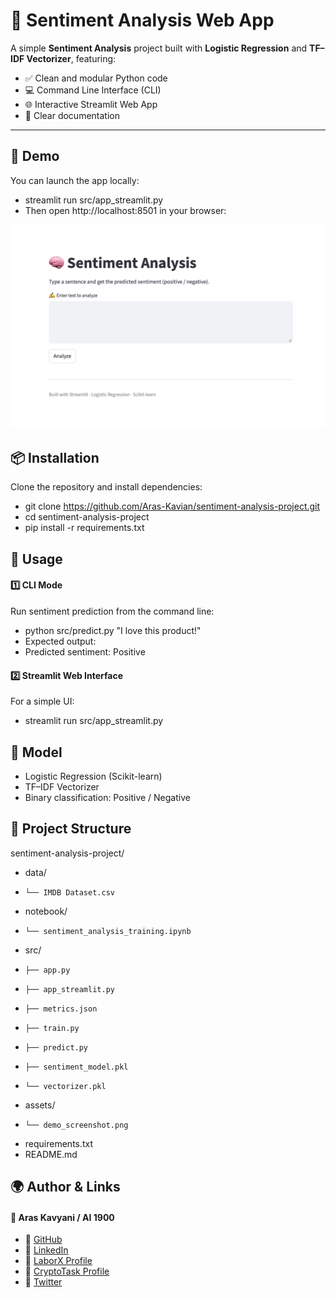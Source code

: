 # 🧠 Sentiment Analysis Web App

A simple **Sentiment Analysis** project built with **Logistic Regression** and **TF–IDF Vectorizer**, featuring:
- ✅ Clean and modular Python code
- 💻 Command Line Interface (CLI)
- 🌐 Interactive Streamlit Web App
- 📝 Clear documentation

---

## 🚀 Demo

You can launch the app locally:
- streamlit run src/app_streamlit.py
- Then open http://localhost:8501 in your browser:
<p align="center">
  <img src="assets/demo_screenshot.png" alt="Demo Screenshot" width="600">
</p>

## 📦 Installation
Clone the repository and install dependencies:
- git clone https://github.com/Aras-Kavian/sentiment-analysis-project.git
- cd sentiment-analysis-project
- pip install -r requirements.txt

## 🧪 Usage

#### 1️⃣ CLI Mode
Run sentiment prediction from the command line:
- python src/predict.py "I love this product!"
- Expected output:
- Predicted sentiment: Positive

#### 2️⃣ Streamlit Web Interface
For a simple UI:
- streamlit run src/app_streamlit.py

## 🧠 Model
- Logistic Regression (Scikit-learn)
- TF–IDF Vectorizer
- Binary classification: Positive / Negative

## 📁 Project Structure
sentiment-analysis-project/
- data/
-     └── IMDB Dataset.csv
- notebook/
-     └── sentiment_analysis_training.ipynb
- src/
-     ├── app.py
-     ├── app_streamlit.py
-     ├── metrics.json
-     ├── train.py
-     ├── predict.py
-     ├── sentiment_model.pkl
-     └── vectorizer.pkl
- assets/
-     └── demo_screenshot.png
- requirements.txt
- README.md

## 🌍 Author & Links
#### 👤 Aras Kavyani / AI 1900
- 🔗 [GitHub](#www.github.com/Aras-Kavian)
- 🔗 [LinkedIn](#www.linkedin.com/in/aras-kavyani)
- 🔗 [LaborX Profile](#www.laborx.com/customers/users/id409982?ref=409982)
- 🔗 [CryptoTask Profile](#www.cryptotask.org/en/freelancers/aras-kavyan/46480)
- 🔗 [Twitter](#www.x.com/ai_1900?s=21)

